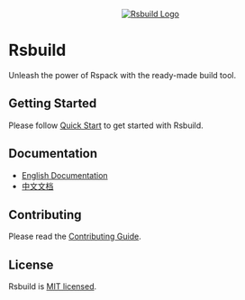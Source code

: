 <p align="center">
  <a href="https://rsbuild.dev" target="blank"><img src="https://github.com/web-infra-dev/rsbuild/assets/7237365/84abc13e-b620-468f-a90b-dbf28e7e9427" alt="Rsbuild Logo" /></a>
</p>

# Rsbuild

Unleash the power of Rspack with the ready-made build tool.

## Getting Started

Please follow [Quick Start](https://rsbuild.dev/guides/get-started/quick-start) to get started with Rsbuild.

## Documentation

- [English Documentation](https://rsbuild.dev/)
- [中文文档](https://rsbuild.dev/zh)

## Contributing

Please read the [Contributing Guide](https://github.com/web-infra-dev/rsbuild/blob/main/CONTRIBUTING.md).

## License

Rsbuild is [MIT licensed](https://github.com/web-infra-dev/rsbuild/blob/main/LICENSE).
